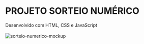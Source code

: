 # PROJETO SORTEIO NUMÉRICO
Desenvolvido com HTML, CSS e JavaScript
<br>
<br>
<img src='https://github.com/willianps88/projeto-sorteio-numerico/blob/main/sorteio-numerico-mockup.png?raw=true' alt='sorteio-numerico-mockup'>
